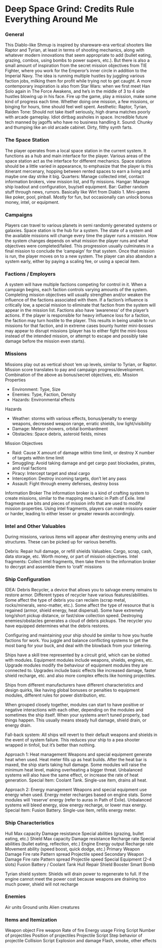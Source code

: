 # Deep Space Grind: Credits Rule Everything Around Me

### General
This Diablo-like Shmup is inspired by shareware-era vertical shooters like Raptor and Tyrian, at least in terms of shooting mechanics, along with whatever modern innovations that seem appropriate to add (bullet eating, grazing, combos, using bombs to power supers, etc.).
But there is also a small amount of inspiration from the secret mission objectives from TIE Fighter, where you work for the Emperor’s inner circle in addition to the Imperial Navy.
The idea is running multiple hustles by juggling various faction jobs, milking them for profit while trying not to get caught. A more contemporary inspiration is also from Star Wars: when we first meet Han Solo again in The Force Awakens, and he’s in the middle of 3 to 4 side hustles blowing up in his face.
Fire up the game, play a mission, make some kind of progress each time. Whether doing one mission, a few missions, or binging for hours, time should feel well spent.
Aesthetic: Raptor, Tyrian, Raiden
Tone: Should not take itself seriously, high drama matches poorly with arcade gameplay. Idiot dirtbag assholes in space. Incredible future tech manned by jagoffs who have no business handling it. 
Sound: Chunky and thumping like an old arcade cabinet. Dirty, filthy synth farts.

### The Space Station
The player operates from a local space station in the current system. It functions as a hub and main interface for the player. Various areas of the space station act as the interface for different mechanics. Space stations should be a little varied in appearance, to emphasize that the player is this itinerant mercenary, hopping between rented spaces to earn a living and maybe one day strike it big.
Quarters: Manage collected intel, contact information brokers, view mission list, and fly missions.
Hangar: Manage ship loadout and configuration, buy/sell equipment.
Bar: Gather random stuff through news, rumors. Basically like Wirt from Diablo 1. Mini-games like poker, pool, pinball. Mostly for fun, but occasionally can unlock bonus money, intel, or equipment.

### Campaigns
Players can travel to various planets in semi randomly generated systems or galaxies. Space station is the hub for a system. The state of a system and the available missions will change every time the player runs a mission. How the system changes depends on what mission the player runs and what objectives were completed/failed. This progression usually culminates in a final mission to conclude the ‘campaign’ for that system. Once that mission is run, the player moves on to a new system. The player can also abandon a system early, either by paying a scaling fee, or using a special item.

### Factions / Employers
A system will have multiple factions competing for control in it. When a campaign begins, each faction controls varying amounts of the system. Completing mission objectives will usually strengthen and/or weaken the influence of the factions associated with them. If a faction’s influence is critically low, a special mission to eliminate that faction from the system will appear in the mission list.
Factions also have ‘awareness’ of the player’s actions. If the player is responsible for heavy influence loss for a faction, the faction may turn hostile to the player. This results in being unable to run missions for that faction, and in extreme cases bounty hunter mini-bosses may appear to disrupt missions (player has to either fight the mini-boss instead of the intended mission, or attempt to escape and possibly take damage before the mission even starts).

### Missions
Missions play out as vertical shoot ‘em up levels, similar to Tyrian, or Raptor. Mission score translates to pay and campaign progress/development. Combination of the above as bonus/secret objectives, etc.
Mission Properties
- Environment: Type, Size
- Enemies: Type, Faction, Density
- Hazards: Environmental effects

Hazards
- Weather: storms with various effects, bonus/penalty to energy weapons, decreased weapon range, erratic shields, low light/visibility
- Damage: Meteor showers, orbital bombardment
- Obstacles: Space debris, asteroid fields, mines

Mission Objectives 
- Raid: Cause X amount of damage within time limit, or destroy X number of targets within time limit
- Smuggling: Avoid taking damage and get cargo past blockades, pirates, and rival factions
- Piracy: Intercept target and steal cargo
- Interception: Destroy incoming targets, don’t let any pass
- Assault: Fight through enemy defenses, destroy boss

Information Broker
The information broker is a kind of crafting system to create missions, similar to the mapping mechanic in Path of Exile. Intel fragments are bits and pieces of mission info that are used to modify mission properties. Using intel fragments, players can make missions easier or harder, leading to either lesser or greater rewards accordingly.

### Intel and Other Valuables
During missions, various items will appear after destroying enemy units and structures. These can be picked up for various benefits.

Debris: Repair hull damage, or refill shields
Valuables: Cargo, scrap, cash, data storage, etc. Worth money, or part of mission objectives. 
Intel fragments: Collect intel fragments, then take them to the information broker to decrypt and assemble them to ‘craft’ missions

### Ship Configuration
IDEA: Debris Recycler, a device that allows you to salvage enemy remains to restore armor. Different types of recycler have various features/abilities. Some affect the type of debris you can reclaim (scrap metal, rocks/minerals, xeno-matter, etc.). Some affect the type of resource that is regained (armor, shield energy, heat dispersal). Some have extremely long/short pickup distance, or fast/slow collection speed. Destroying enemies/obstacles generates a cloud of debris pickups. The recycler you have equipped determines what the debris restores.

Configuring and maintaining your ship should be similar to how you hustle factions for work. You juggle and balance conflicting systems to get the most bang for your buck, and deal with the blowback from your tinkering.

Ships have a skill tree represented by a circuit grid, which can be slotted with modules. Equipment modules include weapons, shields, engines, etc. Upgrade modules modify the behaviour of equipment modules they are connected to. Upgrades include basic effects like increased damage, faster shield recharge, etc. and also more complex effects like homing projectiles.

Ships from different manufacturers have different characteristics and design quirks, like having global bonuses or penalties to equipment modules, different rules for power distribution, etc.

When grouped closely together, modules can start to have positive or negative interactions with each other, depending on the modules and sometimes the ship itself. When your systems aren’t tuned properly, bad things happen. This usually means steady hull damage, shield drain, or energy drain.

Fall-back system: All ships will revert to their default weapons and shields in the event of system failure. This reduces your ship to a pea shooter wrapped in tinfoil, but it’s better than nothing.

Approach 1: Heat management
Weapons and special equipment generate heat when used. Heat meter fills up as heat builds. After the heat bar is maxed, the ship starts taking hull damage. Some modules will raise the minimum heat level, making overheating a bigger threat. Unbalanced systems will also have the same effect, or increase the rate of heat generation.
Special Item: Coolant Tank. Single-use item, drains all heat. 

Approach 2: Energy management
Weapons and special equipment use energy when used. Energy meter recharges based on engine stats. Some modules will ‘reserve’ energy (refer to auras in Path of Exile). Unbalanced systems will bleed energy, slow energy recharge, or lower max energy.
Special Item: Fusion Battery. Single-use item, refills energy meter.

### Ship Characteristics
Hull
Max capacity
Damage resistance
Special abilities (grazing, bullet eating, etc.)
Shield
Max capacity
Damage resistance
Recharge rate
Special abilities (bullet eating, reflection, etc.)
Engine
Energy output
Recharge rate
Movement ability (speed boost, quick dodge, etc.)
Primary Weapon
Damage
Fire rate
Pattern spread
Projectile speed
Secondary Weapon
Damage
Fire rate
Pattern spread
Projectile speed
Special Equipment (2-4 slots)
Fusion Battery / Coolant Tank
Hull Repair
Shield Booster
Smart Bomb

Tyrian shield system: Shields will drain power to regenerate to full. If the engine cannot meet the power cost because weapons are draining too much power, shield will not recharge

### Enemies
Air units
Ground units
Alien creatures

### Items and Itemization
Weapon object
Fire weapon
Rate of fire
Energy usage
Firing Script
Number of projectiles
Position of projectiles
Projectile Script
Step behavior of projectile
Collision Script
Explosion and damage
Flash, smoke, other effects

